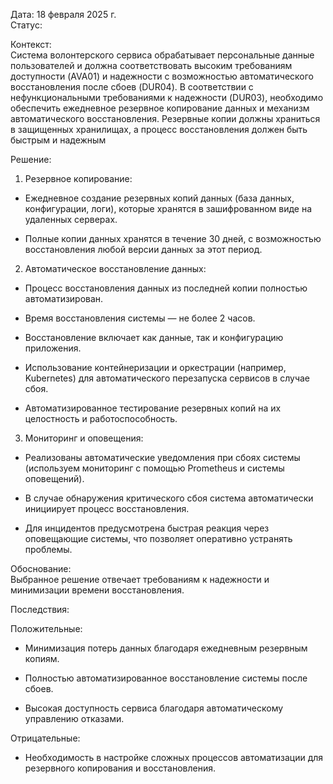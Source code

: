 
Дата: 18 февраля 2025 г.  
Статус: 

Контекст:  
Система волонтерского сервиса обрабатывает персональные данные пользователей и должна соответствовать высоким требованиям доступности (AVA01) и надежности с возможностью автоматического восстановления после сбоев (DUR04). В соответствии с нефункциональными требованиями к надежности (DUR03), необходимо обеспечить ежедневное резервное копирование данных и механизм автоматического восстановления. Резервные копии должны храниться в защищенных хранилищах, а процесс восстановления должен быть быстрым и надежным

Решение:

1. Резервное копирование:
    

- Ежедневное создание резервных копий данных (база данных, конфигурации, логи), которые хранятся в зашифрованном виде на удаленных серверах.

- Полные копии данных хранятся в течение 30 дней, с возможностью восстановления любой версии данных за этот период.
    

2. Автоматическое восстановление данных:
    

- Процесс восстановления данных из последней копии полностью автоматизирован.

- Время восстановления системы — не более 2 часов.

- Восстановление включает как данные, так и конфигурацию приложения.

- Использование контейнеризации и оркестрации (например, Kubernetes) для автоматического перезапуска сервисов в случае сбоя.

- Автоматизированное тестирование резервных копий на их целостность и работоспособность.
    

3. Мониторинг и оповещения:
    

- Реализованы автоматические уведомления при сбоях системы (используем мониторинг с помощью Prometheus и системы оповещений).

- В случае обнаружения критического сбоя система автоматически инициирует процесс восстановления.

- Для инцидентов предусмотрена быстрая реакция через оповещающие системы, что позволяет оперативно устранять проблемы.
    

Обоснование:  
Выбранное решение отвечает требованиям к надежности и минимизации времени восстановления.

Последствия:

Положительные:

- Минимизация потерь данных благодаря ежедневным резервным копиям.
    
- Полностью автоматизированное восстановление системы после сбоев.
    
- Высокая доступность сервиса благодаря автоматическому управлению отказами.
    

Отрицательные:
    
- Необходимость в настройке сложных процессов автоматизации для резервного копирования и восстановления.
    
